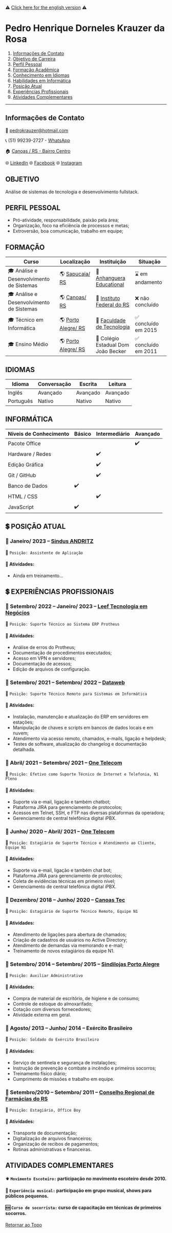 :warning: [Click here for the english version](https://github.com/PedroKrauzer/curriculo/wiki/Resume) :warning:

# Pedro Henrique Dorneles Krauzer da Rosa
1. [Informações de Contato](https://github.com/PedroKrauzer/curriculo#informa%C3%A7%C3%B5es-de-contato)
1. [Objetivo de Carreira](https://github.com/PedroKrauzer/curriculo#objetivo)
1. [Perfil Pessoal](https://github.com/PedroKrauzer/curriculo#perfil-pessoal)
1. [Formação Acadêmica](https://github.com/PedroKrauzer/curriculo#forma%C3%A7%C3%A3o)
1. [Conhecimento em Idiomas](https://github.com/PedroKrauzer/curriculo#idiomas)
1. [Habilidades em Informática](https://github.com/PedroKrauzer/curriculo#inform%C3%A1tica)
2. [Posição Atual](https://github.com/PedroKrauzer/curriculo#heavy_dollar_sign-posi%C3%A7%C3%A3o-atual)
3. [Experiências Profissionais](https://github.com/PedroKrauzer/curriculo#heavy_dollar_sign-experi%C3%AAncias-profissionais)
4. [Atividades Complementares](https://github.com/PedroKrauzer/curriculo#atividades-complementares)
---

## Informações de Contato
:e-mail: pedrokrauzer@hotmail.com

:telephone_receiver: (51) 99239-2727 - [WhatsApp](https://api.whatsapp.com/send?phone=5551992392727)

:house: [Canoas / RS - Bairro Centro](https://bit.ly/2VmU7mI)

:globe_with_meridians: [LinkedIn](https://www.linkedin.com/in/pedro-krauzer-51103a101/) :globe_with_meridians: [Facebook](https://www.facebook.com/pedro.krauzer) :globe_with_meridians: [Instagram](https://www.instagram.com/kraauzer/?hl=pt-br)

## OBJETIVO
Análise de sistemas de tecnologia e desenvolvimento fullstack.

## PERFIL PESSOAL
- Pró-atividade, responsabilidade, paixão pela área;
- Organização, foco na eficiência de processos e metas;
- Extroversão, boa comunicação, trabalho em equipe;

## FORMAÇÃO

| Curso | Localização | Instituição | Situação |
| ----- | ----------- | ----------- | -------- |
| :mortar_board: Análise e Desenvolvimento de Sistemas | :earth_americas: [Sapucaia/ RS](https://bit.ly/3rHedUV) | :school: [Anhanguera Educational](https://www.anhanguera.com/) | :hourglass: em andamento |
| :mortar_board: Análise e Desenvolvimento de Sistemas | :earth_americas: [Canoas/ RS](https://bit.ly/2VmU7mI) | :school: [Instituto Federal do RS](https://ifrs.edu.br/) | :x: não concluído |
| :mortar_board: Técnico em Informática | :earth_americas: [Porto Alegre/ RS](https://bit.ly/3rIyh9J) | :school: [Faculdade de Tecnologia](https://www.ftec.com.br/porto-alegre/) | :white_check_mark: concluído em 2015 |
| :mortar_board: Ensino Médio | :earth_americas: [Porto Alegre/ RS](https://bit.ly/3rIyh9J) | :school: Colégio Estadual Dom João Becker | :white_check_mark: concluído em 2011 |

## IDIOMAS
| Idioma | Conversação | Escrita | Leitura | 
| ------ | ----------- | ------- | ------- |
| Inglês | Avançado | Avançado | Avançado |
| Português | Nativo | Nativo | Nativo |

## INFORMÁTICA
| Níveis de Conhecimento | Básico | Intermediário | Avançado |
| ---------------------- | ------ | ------------- | -------- |
| Pacote Office ||| :heavy_check_mark: |
| Hardware / Redes || :heavy_check_mark: ||
| Edição Gráfica || :heavy_check_mark: ||
| Git / GitHub || :heavy_check_mark: ||
| Banco de Dados | :heavy_check_mark: |||
| HTML / CSS || :heavy_check_mark: ||
| JavaScript | :heavy_check_mark: ||||

## :heavy_dollar_sign: POSIÇÃO ATUAL
### :office: Janeiro/ 2023 – [Sindus ANDRITZ](https://www.andritz.com/pulp-and-paper-en/locations/sindus-ltda-porto-alegre-brazil/sindus-ltda-porto-alegre-brazil)
:briefcase: ``Posição: Assistente de Aplicação``
#### :pushpin: Atividades:
- Ainda em treinamento...

## :heavy_dollar_sign: EXPERIÊNCIAS PROFISSIONAIS
### :office: Setembro/ 2022 – Janeiro/ 2023 – [Leef Tecnologia em Negócios](https://leef.com.br/)
:briefcase: ``Posição: Suporte Técnico ao Sistema ERP Protheus``
#### :pushpin: Atividades:
- Análise de erros do Protheus;
- Documentação de procedimentos executados;
- Acesso em VPN e servidores;
- Documentação de acessos;
- Edição de arquivos de configuração.

### :office: Setembro/ 2021 – Setembro/ 2022 – [Dataweb](https://dataweb.com.br/)
:briefcase: ``Posição: Suporte Técnico Remoto para Sistemas em Informática``
#### :pushpin: Atividades:
- Instalação, manutenção e atualização do ERP em servidores em estações;
- Manipulação de chaves e scripts em bancos de dados locais e em nuvem;
- Atendimento via acesso remoto, chamados, e-mails, ligação e helpdesk;
- Testes de software, atualização do changelog e documentação detalhada.

### :office: Abril/ 2021 – Setembro/ 2021 – [One Telecom](https://www.onetelecom.net.br/)
:briefcase: ``Posição: Efetivo como Suporte Técnico de Internet e Telefonia, N1 Pleno``
#### :pushpin: Atividades:
- Suporte via e-mail, ligação e também chatbot;
- Plataforma JIRA para gerenciamento de protocolos;
- Acessos em Telnet, SSH, e FTP nas diversas plataformas da operadora;
- Gerenciamento de central telefônica digital iPBX.

### :office: Junho/ 2020 – Abril/ 2021 – [One Telecom](https://www.onetelecom.net.br/)
:briefcase: ``Posição: Estagiário de Suporte Técnico e Atendimento ao Cliente, Equipe N1``
#### :pushpin: Atividades:
- Suporte via e-mail, ligação e também chat bot;
- Plataforma JIRA para gerenciamento de protocolos;
- Coleta de evidências técnicas em primeiro nível;
- Gerenciamento de central telefônica digital iPBX.

### :office: Dezembro/ 2018 – Junho/ 2020 – [Canoas Tec](http://canoastec.rs.gov.br/site/)
:briefcase: ``Posição: Estagiário de Suporte Técnico Remoto, Equipe N1``
#### :pushpin: Atividades:
- Atendimento de ligações para abertura de chamados;
- Criação de cadastros de usuários no Active Directory;
- Atendimento de demandas via memorando e e-mail;
- Treinamento de novos estagiários da equipe N1.

### :office: Setembro/ 2014 – Setembro/ 2015 – [Sindilojas Porto Alegre](https://sindilojaspoa.com.br/)
:briefcase: ``Posição: Auxiliar Administrativo``
#### :pushpin: Atividades:
- Compra de material de escritório, de higiene e de consumo;
- Controle de estoque do almoxarifado;
- Cotação com diversos fornecedores;
- Atividade externa em geral.

### :office: Agosto/ 2013 – Junho/ 2014 – Exército Brasileiro
:briefcase: ``Posição: Soldado do Exército Brasileiro``
#### :pushpin: Atividades:
- Serviço de sentinela e segurança de instalações;
- Instrução de prevenção e combate a incêndio e primeiros socorros;
- Treinamento físico diário;
- Cumprimento de missões e trabalho em equipe.

### :office: Setembro/2010 – Setembro/ 2011 – [Conselho Regional de Farmácias do RS](https://www.crfrs.org.br/)
:briefcase: ``Posição: Estagiário, Office Boy``
#### :pushpin: Atividades:
- Transporte de documentação;
- Digitalização de arquivos financeiros;
- Organização de recibos de pagamentos;
- Rotinas administrativas e financeiras.

## ATIVIDADES COMPLEMENTARES
#### :fleur_de_lis: ``Movimento Escoteiro:`` participação no movimento escoteiro desde 2010.
#### :musical_note: ``Experiência musical:`` participação em grupo musical, shows para públicos pequenos.
#### :sos: ``Curso de socorrista:`` curso de capacitação em técnicas de primeiros socorros.

[Retornar ao Topo](https://github.com/PedroKrauzer/curriculo#pedro-henrique-dorneles-krauzer-da-rosa)
